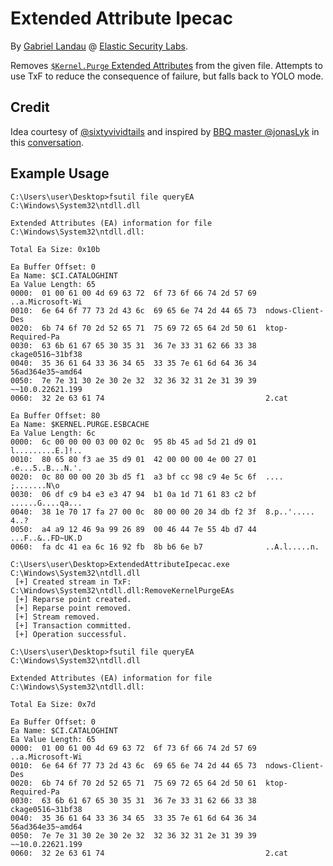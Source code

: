 # Extended Attribute Ipecac

By [Gabriel Landau](https://twitter.com/GabrielLandau) @ [Elastic Security Labs](https://www.elastic.co/security-labs/).

Removes [`$Kernel.Purge` Extended Attributes](https://learn.microsoft.com/en-us/windows-hardware/drivers/ifs/kernel-extended-attributes#auto-deletion-of-kernel-extended-attributes) from the given file.  Attempts to use TxF to reduce the consequence of failure, but falls back to YOLO mode.

## Credit
Idea courtesy of [@sixtyvividtails](https://twitter.com/sixtyvividtails) and inspired by [BBQ master @jonasLyk](https://twitter.com/jonasLyk) in this [conversation](https://twitter.com/GabrielLandau/status/1678813817545826305).

## Example Usage

```
C:\Users\user\Desktop>fsutil file queryEA C:\Windows\System32\ntdll.dll

Extended Attributes (EA) information for file C:\Windows\System32\ntdll.dll:

Total Ea Size: 0x10b

Ea Buffer Offset: 0
Ea Name: $CI.CATALOGHINT
Ea Value Length: 65
0000:  01 00 61 00 4d 69 63 72  6f 73 6f 66 74 2d 57 69  ..a.Microsoft-Wi
0010:  6e 64 6f 77 73 2d 43 6c  69 65 6e 74 2d 44 65 73  ndows-Client-Des
0020:  6b 74 6f 70 2d 52 65 71  75 69 72 65 64 2d 50 61  ktop-Required-Pa
0030:  63 6b 61 67 65 30 35 31  36 7e 33 31 62 66 33 38  ckage0516~31bf38
0040:  35 36 61 64 33 36 34 65  33 35 7e 61 6d 64 36 34  56ad364e35~amd64
0050:  7e 7e 31 30 2e 30 2e 32  32 36 32 31 2e 31 39 39  ~~10.0.22621.199
0060:  32 2e 63 61 74                                    2.cat

Ea Buffer Offset: 80
Ea Name: $KERNEL.PURGE.ESBCACHE
Ea Value Length: 6c
0000:  6c 00 00 00 03 00 02 0c  95 8b 45 ad 5d 21 d9 01  l.........E.]!..
0010:  80 65 80 f3 ae 35 d9 01  42 00 00 00 4e 00 27 01  .e...5..B...N.'.
0020:  0c 80 00 00 20 3b d5 f1  a3 bf cc 98 c9 4e 5c 6f  .... ;.......N\o
0030:  06 df c9 b4 e3 e3 47 94  b1 0a 1d 71 61 83 c2 bf  ......G....qa...
0040:  38 1e 70 17 fa 27 00 0c  80 00 00 20 34 db f2 3f  8.p..'..... 4..?
0050:  a4 a9 12 46 9a 99 26 89  00 46 44 7e 55 4b d7 44  ...F..&..FD~UK.D
0060:  fa dc 41 ea 6c 16 92 fb  8b b6 6e b7              ..A.l.....n.

C:\Users\user\Desktop>ExtendedAttributeIpecac.exe C:\Windows\System32\ntdll.dll
 [+] Created stream in TxF: C:\Windows\System32\ntdll.dll:RemoveKernelPurgeEAs
 [+] Reparse point created.
 [+] Reparse point removed.
 [+] Stream removed.
 [+] Transaction committed.
 [+] Operation successful.

C:\Users\user\Desktop>fsutil file queryEA C:\Windows\System32\ntdll.dll

Extended Attributes (EA) information for file C:\Windows\System32\ntdll.dll:

Total Ea Size: 0x7d

Ea Buffer Offset: 0
Ea Name: $CI.CATALOGHINT
Ea Value Length: 65
0000:  01 00 61 00 4d 69 63 72  6f 73 6f 66 74 2d 57 69  ..a.Microsoft-Wi
0010:  6e 64 6f 77 73 2d 43 6c  69 65 6e 74 2d 44 65 73  ndows-Client-Des
0020:  6b 74 6f 70 2d 52 65 71  75 69 72 65 64 2d 50 61  ktop-Required-Pa
0030:  63 6b 61 67 65 30 35 31  36 7e 33 31 62 66 33 38  ckage0516~31bf38
0040:  35 36 61 64 33 36 34 65  33 35 7e 61 6d 64 36 34  56ad364e35~amd64
0050:  7e 7e 31 30 2e 30 2e 32  32 36 32 31 2e 31 39 39  ~~10.0.22621.199
0060:  32 2e 63 61 74                                    2.cat
```
